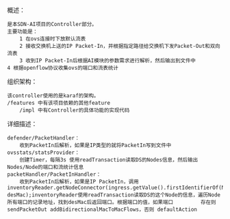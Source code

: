 概述：  

    是本SDN-AI项目的Controller部分。  
    主要功能是：  
        1 在ovs连接时下放默认流表  
        2 接收交换机上送的IP Packet-In，并根据指定路径给交换机下发Packet-Out和双向流表  
        3 收到IP Packet-In后根据AI模块的参数需求进行解析，然后输出到文件中  
	4 根据openflow协议收集ovs的端口和流表统计
        
组织架构：  

	该controller使用的是karaf的架构。
	/features 中有该项目依赖的其他feature
    	/impl 中有Controller的具体功能的实现代码
	
详细描述：

    defender/PacketHandler：
    	收到PacketIn后解析，如果是IP类型的就将PacketIn写到文件中
    ovsstats/statsProvider：
    	创建Timer，每隔3s 使用readTransaction读取DS的Nodes信息，然后输出Nodes/Node的端口和流统计信息
    packetHandler/PacketInHandler：
    	收到PacketIn后解析，如果是IP PacketIn，调用inventoryReader.getNodeConnector(ingress.getValue().firstIdentifierOf(Node.class), 
	desMac);inventoryReader使用readTransaction读取DS的这个Node的信息，遍历Node所有端口的记录地址，找到desMac后返回端口。根据端口的值，如果端口         存在则sendPacketOut addBidirectionalMacToMacFlows，否则 defaultAction
	
    

 
    
    
